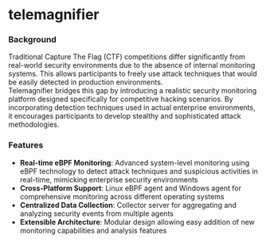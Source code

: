 # telemagnifier

### Background
Traditional Capture The Flag (CTF) competitions differ significantly from real-world security environments due to the absence of internal monitoring systems. This allows participants to freely use attack techniques that would be easily detected in production environments.   
Telemagnifier bridges this gap by introducing a realistic security monitoring platform designed specifically for competitive hacking scenarios. By incorporating detection techniques used in actual enterprise environments, it encourages participants to develop stealthy and sophisticated attack methodologies.

### Features
- **Real-time eBPF Monitoring**: Advanced system-level monitoring using eBPF technology to detect attack techniques and suspicious activities in real-time, mimicking enterprise security environments
- **Cross-Platform Support**: Linux eBPF agent and Windows agent for comprehensive monitoring across different operating systems
- **Centralized Data Collection**: Collector server for aggregating and analyzing security events from multiple agents
- **Extensible Architecture**: Modular design allowing easy addition of new monitoring capabilities and analysis features
